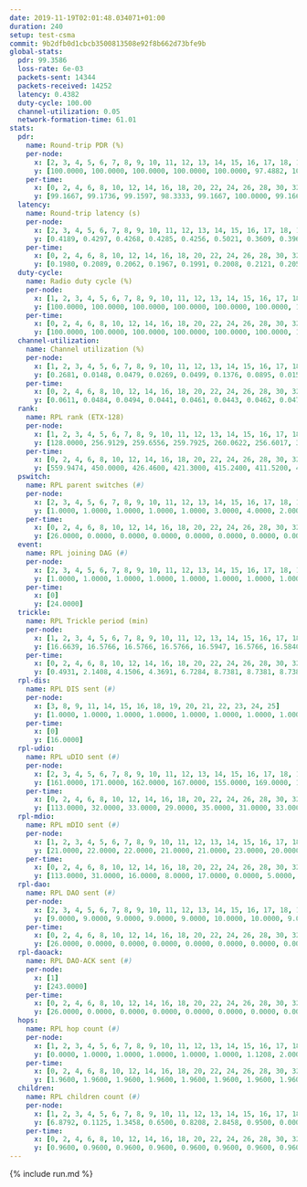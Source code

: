 ```yaml
---
date: 2019-11-19T02:01:48.034071+01:00
duration: 240
setup: test-csma
commit: 9b2dfb0d1cbcb3500813508e92f8b662d73bfe9b
global-stats:
  pdr: 99.3586
  loss-rate: 6e-03
  packets-sent: 14344
  packets-received: 14252
  latency: 0.4382
  duty-cycle: 100.00
  channel-utilization: 0.05
  network-formation-time: 61.01
stats:
  pdr:
    name: Round-trip PDR (%)
    per-node:
      x: [2, 3, 4, 5, 6, 7, 8, 9, 10, 11, 12, 13, 14, 15, 16, 17, 18, 19, 20, 21, 22, 23, 24, 25]
      y: [100.0000, 100.0000, 100.0000, 100.0000, 100.0000, 97.4882, 100.0000, 100.0000, 100.0000, 100.0000, 100.0000, 100.0000, 100.0000, 100.0000, 100.0000, 100.0000, 95.7278, 100.0000, 99.8239, 100.0000, 100.0000, 98.6733, 96.8595, 96.4164]
    per-time:
      x: [0, 2, 4, 6, 8, 10, 12, 14, 16, 18, 20, 22, 24, 26, 28, 30, 32, 34, 36, 38, 40, 42, 44, 46, 48, 50, 52, 54, 56, 58, 60, 62, 64, 66, 68, 70, 72, 74, 76, 78, 80, 82, 84, 86, 88, 90, 92, 94, 96, 98, 100, 102, 104, 106, 108, 110, 112, 114, 116, 118, 120, 122, 124, 126, 128, 130, 132, 134, 136, 138, 140, 142, 144, 146, 148, 150, 152, 154, 156, 158, 160, 162, 164, 166, 168, 170, 172, 174, 176, 178, 180, 182, 184, 186, 188, 190, 192, 194, 196, 198, 200, 202, 204, 206, 208, 210, 212, 214, 216, 218, 220, 222, 224, 226, 228, 230, 232, 234, 236, 238, 240]
      y: [99.1667, 99.1736, 99.1597, 98.3333, 99.1667, 100.0000, 99.1667, 100.0000, 99.1736, 99.1597, 99.1667, 96.6667, 98.3333, 100.0000, 99.1667, 100.0000, 99.1667, 100.0000, 98.3333, 99.1667, 100.0000, 100.0000, 100.0000, 100.0000, 100.0000, 100.0000, 100.0000, 99.1597, 100.0000, 100.0000, 100.0000, 100.0000, 100.0000, 100.0000, 98.3193, 100.0000, 100.0000, 100.0000, 99.1667, 100.0000, 97.5000, 99.1667, 99.1597, 99.1736, 100.0000, 99.1667, 100.0000, 97.5000, 99.1667, 99.1667, 98.3193, 99.1736, 99.1667, 98.3333, 98.3333, 100.0000, 97.5207, 100.0000, 97.5000, 99.1667, 99.1667, 100.0000, 100.0000, 100.0000, 100.0000, 98.3333, 98.3333, 99.1667, 100.0000, 98.3333, 99.1667, 100.0000, 100.0000, 99.1667, 100.0000, 100.0000, 98.3333, 99.1667, 99.1667, 100.0000, 99.1667, 100.0000, 99.1667, 98.3333, 98.3333, 96.6667, 99.1667, 99.1667, 99.1667, 100.0000, 99.1667, 98.3333, 100.0000, 100.0000, 100.0000, 99.1667, 99.1667, 98.3333, 99.1667, 99.1667, 99.1667, 99.1667, 99.1667, 100.0000, 100.0000, 100.0000, 100.0000, 99.1667, 100.0000, 100.0000, 100.0000, 100.0000, 100.0000, 100.0000, 100.0000, 100.0000, 100.0000, 100.0000, 100.0000, 100.0000, null]
  latency:
    name: Round-trip latency (s)
    per-node:
      x: [2, 3, 4, 5, 6, 7, 8, 9, 10, 11, 12, 13, 14, 15, 16, 17, 18, 19, 20, 21, 22, 23, 24, 25]
      y: [0.4189, 0.4297, 0.4268, 0.4285, 0.4256, 0.5021, 0.3609, 0.3960, 0.4043, 0.4064, 0.3948, 0.3888, 0.4096, 0.3913, 0.4173, 0.4026, 0.4209, 0.4624, 0.4697, 0.4810, 0.5075, 0.5479, 0.5247, 0.5112]
    per-time:
      x: [0, 2, 4, 6, 8, 10, 12, 14, 16, 18, 20, 22, 24, 26, 28, 30, 32, 34, 36, 38, 40, 42, 44, 46, 48, 50, 52, 54, 56, 58, 60, 62, 64, 66, 68, 70, 72, 74, 76, 78, 80, 82, 84, 86, 88, 90, 92, 94, 96, 98, 100, 102, 104, 106, 108, 110, 112, 114, 116, 118, 120, 122, 124, 126, 128, 130, 132, 134, 136, 138, 140, 142, 144, 146, 148, 150, 152, 154, 156, 158, 160, 162, 164, 166, 168, 170, 172, 174, 176, 178, 180, 182, 184, 186, 188, 190, 192, 194, 196, 198, 200, 202, 204, 206, 208, 210, 212, 214, 216, 218, 220, 222, 224, 226, 228, 230, 232, 234, 236, 238, 240]
      y: [0.1980, 0.2089, 0.2062, 0.1967, 0.1991, 0.2008, 0.2121, 0.2051, 0.2119, 0.2144, 0.1971, 0.2270, 0.1946, 0.1979, 0.2056, 0.2220, 0.2104, 0.2012, 0.1951, 0.2059, 0.1978, 0.2150, 0.2141, 0.2234, 0.2007, 0.1999, 0.1952, 0.2081, 0.2057, 0.2008, 0.2019, 0.1997, 0.1977, 0.2135, 0.1920, 0.2130, 0.1996, 0.2065, 0.1934, 0.1960, 0.1984, 0.1977, 0.2033, 0.1956, 0.1996, 0.1875, 0.1949, 0.2081, 0.2103, 0.1979, 0.1931, 0.2079, 0.2067, 0.2074, 0.2098, 0.2060, 0.2069, 0.2071, 0.2627, 0.4455, 0.4866, 0.4639, 0.4999, 0.4782, 0.5073, 0.4420, 0.3812, 0.3449, 0.3166, 0.3721, 0.3517, 0.2995, 0.3286, 0.2709, 0.2957, 0.3233, 0.2387, 0.2119, 0.2256, 0.2345, 0.2052, 0.2026, 0.1813, 0.1977, 0.1890, 0.2083, 0.1893, 0.1970, 0.1985, 0.1982, 0.1987, 0.2007, 0.1980, 0.5130, 1.1727, 1.1838, 1.1565, 1.1753, 1.1759, 1.1799, 1.1750, 1.1720, 1.1737, 1.1737, 1.1773, 1.1680, 1.1651, 1.1660, 1.1777, 1.1372, 1.1394, 1.1656, 1.1451, 1.1458, 1.1354, 1.1192, 1.1575, 1.1366, 1.1265, 1.1644, null]
  duty-cycle:
    name: Radio duty cycle (%)
    per-node:
      x: [1, 2, 3, 4, 5, 6, 7, 8, 9, 10, 11, 12, 13, 14, 15, 16, 17, 18, 19, 20, 21, 22, 23, 24, 25]
      y: [100.0000, 100.0000, 100.0000, 100.0000, 100.0000, 100.0000, 100.0000, 100.0000, 100.0000, 100.0000, 100.0000, 100.0000, 100.0000, 100.0000, 100.0000, 100.0000, 100.0000, 100.0000, 100.0000, 100.0000, 100.0000, 100.0000, 100.0000, 100.0000, 100.0000]
    per-time:
      x: [0, 2, 4, 6, 8, 10, 12, 14, 16, 18, 20, 22, 24, 26, 28, 30, 32, 34, 36, 38, 40, 42, 44, 46, 48, 50, 52, 54, 56, 58, 60, 62, 64, 66, 68, 70, 72, 74, 76, 78, 80, 82, 84, 86, 88, 90, 92, 94, 96, 98, 100, 102, 104, 106, 108, 110, 112, 114, 116, 118, 120, 122, 124, 126, 128, 130, 132, 134, 136, 138, 140, 142, 144, 146, 148, 150, 152, 154, 156, 158, 160, 162, 164, 166, 168, 170, 172, 174, 176, 178, 180, 182, 184, 186, 188, 190, 192, 194, 196, 198, 200, 202, 204, 206, 208, 210, 212, 214, 216, 218, 220, 222, 224, 226, 228, 230, 232, 234, 236, 238, 240]
      y: [100.0000, 100.0000, 100.0000, 100.0000, 100.0000, 100.0000, 100.0000, 100.0000, 100.0000, 100.0000, 100.0000, 100.0000, 100.0000, 100.0000, 100.0000, 100.0000, 100.0000, 100.0000, 100.0000, 100.0000, 100.0000, 100.0000, 100.0000, 100.0000, 100.0000, 100.0000, 100.0000, 100.0000, 100.0000, 100.0000, 100.0000, 100.0000, 100.0000, 100.0000, 100.0000, 100.0000, 100.0000, 100.0000, 100.0000, 100.0000, 100.0000, 100.0000, 100.0000, 100.0000, 100.0000, 100.0000, 100.0000, 100.0000, 100.0000, 100.0000, 100.0000, 100.0000, 100.0000, 100.0000, 100.0000, 100.0000, 100.0000, 100.0000, 100.0000, 100.0000, 100.0000, 100.0000, 100.0000, 100.0000, 100.0000, 100.0000, 100.0000, 100.0000, 100.0000, 100.0000, 100.0000, 100.0000, 100.0000, 100.0000, 100.0000, 100.0000, 100.0000, 100.0000, 100.0000, 100.0000, 100.0000, 100.0000, 100.0000, 100.0000, 100.0000, 100.0000, 100.0000, 100.0000, 100.0000, 100.0000, 100.0000, 100.0000, 100.0000, 100.0000, 100.0000, 100.0000, 100.0000, 100.0000, 100.0000, 100.0000, 100.0000, 100.0000, 100.0000, 100.0000, 100.0000, 100.0000, 100.0000, 100.0000, 100.0000, 100.0000, 100.0000, 100.0000, 100.0000, 100.0000, 100.0000, 100.0000, 100.0000, 100.0000, 100.0000, 100.0000, null]
  channel-utilization:
    name: Channel utilization (%)
    per-node:
      x: [1, 2, 3, 4, 5, 6, 7, 8, 9, 10, 11, 12, 13, 14, 15, 16, 17, 18, 19, 20, 21, 22, 23, 24, 25]
      y: [0.2681, 0.0148, 0.0479, 0.0269, 0.0499, 0.1376, 0.0895, 0.0150, 0.0149, 0.0960, 0.0153, 0.0136, 0.0640, 0.0136, 0.0156, 0.0734, 0.0249, 0.0526, 0.0232, 0.0201, 0.0243, 0.0175, 0.0165, 0.0141, 0.0155]
    per-time:
      x: [0, 2, 4, 6, 8, 10, 12, 14, 16, 18, 20, 22, 24, 26, 28, 30, 32, 34, 36, 38, 40, 42, 44, 46, 48, 50, 52, 54, 56, 58, 60, 62, 64, 66, 68, 70, 72, 74, 76, 78, 80, 82, 84, 86, 88, 90, 92, 94, 96, 98, 100, 102, 104, 106, 108, 110, 112, 114, 116, 118, 120, 122, 124, 126, 128, 130, 132, 134, 136, 138, 140, 142, 144, 146, 148, 150, 152, 154, 156, 158, 160, 162, 164, 166, 168, 170, 172, 174, 176, 178, 180, 182, 184, 186, 188, 190, 192, 194, 196, 198, 200, 202, 204, 206, 208, 210, 212, 214, 216, 218, 220, 222, 224, 226, 228, 230, 232, 234, 236, 238, 240]
      y: [0.0611, 0.0484, 0.0494, 0.0441, 0.0461, 0.0443, 0.0462, 0.0476, 0.0479, 0.0479, 0.0458, 0.0489, 0.0469, 0.0418, 0.0584, 0.0497, 0.0477, 0.0488, 0.0428, 0.0421, 0.0455, 0.0453, 0.0473, 0.0506, 0.0456, 0.0448, 0.0411, 0.0447, 0.0540, 0.0459, 0.0451, 0.0450, 0.0439, 0.0468, 0.0514, 0.0434, 0.0499, 0.0440, 0.0457, 0.0441, 0.0444, 0.0458, 0.0481, 0.0493, 0.0429, 0.0454, 0.0468, 0.0441, 0.0476, 0.0446, 0.0466, 0.0405, 0.0479, 0.0494, 0.0455, 0.0456, 0.0517, 0.0527, 0.0462, 0.0481, 0.0425, 0.0446, 0.0480, 0.0443, 0.0464, 0.0421, 0.0451, 0.0469, 0.0480, 0.0479, 0.0410, 0.0490, 0.0474, 0.0454, 0.0449, 0.0490, 0.0444, 0.0472, 0.0463, 0.0449, 0.0446, 0.0442, 0.0430, 0.0448, 0.0456, 0.0494, 0.0493, 0.0459, 0.0481, 0.0452, 0.0455, 0.0480, 0.0473, 0.0420, 0.0458, 0.0482, 0.0460, 0.0473, 0.0473, 0.0495, 0.0512, 0.0525, 0.0475, 0.0473, 0.0446, 0.0446, 0.0448, 0.0469, 0.0445, 0.0454, 0.0453, 0.0451, 0.0444, 0.0496, 0.0462, 0.0434, 0.0487, 0.0486, 0.0478, 0.0477, null]
  rank:
    name: RPL rank (ETX-128)
    per-node:
      x: [1, 2, 3, 4, 5, 6, 7, 8, 9, 10, 11, 12, 13, 14, 15, 16, 17, 18, 19, 20, 21, 22, 23, 24, 25]
      y: [128.0000, 256.9129, 259.6556, 259.7925, 260.0622, 256.6017, 349.4198, 389.4180, 395.2562, 260.8174, 388.8755, 393.5633, 395.4545, 388.8216, 391.0203, 395.2840, 397.3128, 506.6066, 529.4938, 535.2612, 532.1328, 529.4534, 650.3117, 654.5918, 661.9200]
    per-time:
      x: [0, 2, 4, 6, 8, 10, 12, 14, 16, 18, 20, 22, 24, 26, 28, 30, 32, 34, 36, 38, 40, 42, 44, 46, 48, 50, 52, 54, 56, 58, 60, 62, 64, 66, 68, 70, 72, 74, 76, 78, 80, 82, 84, 86, 88, 90, 92, 94, 96, 98, 100, 102, 104, 106, 108, 110, 112, 114, 116, 118, 120, 122, 124, 126, 128, 130, 132, 134, 136, 138, 140, 142, 144, 146, 148, 150, 152, 154, 156, 158, 160, 162, 164, 166, 168, 170, 172, 174, 176, 178, 180, 182, 184, 186, 188, 190, 192, 194, 196, 198, 200, 202, 204, 206, 208, 210, 212, 214, 216, 218, 220, 222, 224, 226, 228, 230, 232, 234, 236, 238]
      y: [559.9474, 450.0000, 426.4600, 421.3000, 415.2400, 411.5200, 408.2600, 404.6200, 400.8600, 399.3000, 399.2400, 400.1800, 401.0000, 400.1000, 409.8000, 422.9000, 427.9000, 430.2000, 431.9400, 434.9608, 427.5686, 418.2745, 407.5400, 407.7200, 405.6400, 402.9600, 403.8400, 403.6200, 404.2549, 403.3600, 404.2400, 404.9800, 400.9200, 400.7600, 404.1000, 404.3200, 406.1400, 408.7451, 404.5800, 408.5686, 403.7400, 403.8824, 401.4800, 402.7600, 401.8000, 402.4902, 401.3000, 402.6600, 410.0588, 404.2800, 407.1200, 402.2800, 403.0200, 406.4400, 405.2000, 403.0980, 414.8824, 423.4423, 417.8000, 416.8000, 405.8400, 409.8400, 414.1698, 400.1600, 401.0400, 400.4200, 400.9200, 401.2157, 402.6471, 402.7200, 400.6200, 406.0566, 397.2400, 401.8235, 399.5283, 393.0000, 390.9200, 391.0800, 392.1800, 392.2000, 392.1200, 389.2400, 411.2000, 413.5600, 413.0980, 416.2200, 416.9600, 419.3654, 410.1321, 400.2500, 397.8846, 399.4000, 397.3333, 396.8200, 403.8431, 405.0200, 406.2000, 406.0000, 394.5600, 400.9434, 394.7115, 400.9804, 401.7600, 400.9200, 399.2400, 399.1765, 399.9200, 400.6200, 402.8200, 399.7400, 399.4800, 399.9000, 401.0200, 402.6000, 403.0000, 401.9600, 405.2941, 402.0196, 408.4340, 406.3200]
  pswitch:
    name: RPL parent switches (#)
    per-node:
      x: [2, 3, 4, 5, 6, 7, 8, 9, 10, 11, 12, 13, 14, 15, 16, 17, 18, 19, 20, 21, 22, 23, 24, 25]
      y: [1.0000, 1.0000, 1.0000, 1.0000, 1.0000, 3.0000, 4.0000, 2.0000, 1.0000, 1.0000, 5.0000, 2.0000, 1.0000, 6.0000, 3.0000, 3.0000, 4.0000, 3.0000, 5.0000, 1.0000, 7.0000, 7.0000, 5.0000, 10.0000]
    per-time:
      x: [0, 2, 4, 6, 8, 10, 12, 14, 16, 18, 20, 22, 24, 26, 28, 30, 32, 34, 36, 38, 40, 42, 44, 46, 48, 50, 52, 54, 56, 58, 60, 62, 64, 66, 68, 70, 72, 74, 76, 78, 80, 82, 84, 86, 88, 90, 92, 94, 96, 98, 100, 102, 104, 106, 108, 110, 112, 114, 116, 118, 120, 122, 124, 126, 128, 130, 132, 134, 136, 138, 140, 142, 144, 146, 148, 150, 152, 154, 156, 158, 160, 162, 164, 166, 168, 170, 172, 174, 176, 178, 180, 182, 184, 186, 188, 190, 192, 194, 196, 198, 200, 202, 204, 206, 208, 210, 212, 214, 216, 218, 220, 222, 224, 226, 228, 230, 232, 234, 236]
      y: [26.0000, 0.0000, 0.0000, 0.0000, 0.0000, 0.0000, 0.0000, 0.0000, 0.0000, 0.0000, 0.0000, 0.0000, 0.0000, 0.0000, 0.0000, 0.0000, 0.0000, 0.0000, 0.0000, 1.0000, 1.0000, 1.0000, 0.0000, 0.0000, 0.0000, 0.0000, 0.0000, 0.0000, 1.0000, 0.0000, 0.0000, 0.0000, 0.0000, 0.0000, 0.0000, 0.0000, 0.0000, 1.0000, 0.0000, 1.0000, 0.0000, 1.0000, 0.0000, 0.0000, 0.0000, 1.0000, 0.0000, 0.0000, 1.0000, 0.0000, 0.0000, 0.0000, 0.0000, 0.0000, 0.0000, 1.0000, 1.0000, 2.0000, 0.0000, 0.0000, 0.0000, 0.0000, 3.0000, 0.0000, 0.0000, 0.0000, 0.0000, 1.0000, 1.0000, 0.0000, 0.0000, 3.0000, 0.0000, 1.0000, 3.0000, 0.0000, 0.0000, 0.0000, 0.0000, 0.0000, 0.0000, 0.0000, 0.0000, 0.0000, 1.0000, 0.0000, 0.0000, 2.0000, 3.0000, 2.0000, 2.0000, 0.0000, 1.0000, 0.0000, 1.0000, 0.0000, 0.0000, 3.0000, 0.0000, 3.0000, 2.0000, 1.0000, 0.0000, 0.0000, 0.0000, 1.0000, 0.0000, 0.0000, 0.0000, 0.0000, 0.0000, 0.0000, 0.0000, 0.0000, 0.0000, 0.0000, 1.0000, 1.0000, 3.0000]
  event:
    name: RPL joining DAG (#)
    per-node:
      x: [2, 3, 4, 5, 6, 7, 8, 9, 10, 11, 12, 13, 14, 15, 16, 17, 18, 19, 20, 21, 22, 23, 24, 25]
      y: [1.0000, 1.0000, 1.0000, 1.0000, 1.0000, 1.0000, 1.0000, 1.0000, 1.0000, 1.0000, 1.0000, 1.0000, 1.0000, 1.0000, 1.0000, 1.0000, 1.0000, 1.0000, 1.0000, 1.0000, 1.0000, 1.0000, 1.0000, 1.0000]
    per-time:
      x: [0]
      y: [24.0000]
  trickle:
    name: RPL Trickle period (min)
    per-node:
      x: [1, 2, 3, 4, 5, 6, 7, 8, 9, 10, 11, 12, 13, 14, 15, 16, 17, 18, 19, 20, 21, 22, 23, 24, 25]
      y: [16.6639, 16.5766, 16.5766, 16.5766, 16.5947, 16.5766, 16.5840, 16.5172, 16.5803, 16.5755, 16.5392, 16.5913, 16.5803, 16.5392, 16.5938, 16.5840, 16.5840, 16.4707, 16.5469, 16.5545, 16.5392, 16.5526, 16.5479, 16.5406, 16.5637]
    per-time:
      x: [0, 2, 4, 6, 8, 10, 12, 14, 16, 18, 20, 22, 24, 26, 28, 30, 32, 34, 36, 38, 40, 42, 44, 46, 48, 50, 52, 54, 56, 58, 60, 62, 64, 66, 68, 70, 72, 74, 76, 78, 80, 82, 84, 86, 88, 90, 92, 94, 96, 98, 100, 102, 104, 106, 108, 110, 112, 114, 116, 118, 120, 122, 124, 126, 128, 130, 132, 134, 136, 138, 140, 142, 144, 146, 148, 150, 152, 154, 156, 158, 160, 162, 164, 166, 168, 170, 172, 174, 176, 178, 180, 182, 184, 186, 188, 190, 192, 194, 196, 198, 200, 202, 204, 206, 208, 210, 212, 214, 216, 218, 220, 222, 224, 226, 228, 230, 232, 234, 236, 238]
      y: [0.4931, 2.1408, 4.1506, 4.3691, 6.7284, 8.7381, 8.7381, 8.7381, 11.3596, 17.4763, 17.4763, 17.4763, 17.4763, 17.4763, 17.4763, 17.4763, 17.4763, 17.4763, 17.4763, 17.4763, 17.4763, 17.4763, 17.4763, 17.4763, 17.4763, 17.4763, 17.4763, 17.4763, 17.4763, 17.4763, 17.4763, 17.4763, 17.4763, 17.4763, 17.4763, 17.4763, 17.4763, 17.4763, 17.4763, 17.4763, 17.4763, 17.4763, 17.4763, 17.4763, 17.4763, 17.4763, 17.4763, 17.4763, 17.4763, 17.4763, 17.4763, 17.4763, 17.4763, 17.4763, 17.4763, 17.4763, 17.4763, 17.4763, 17.4763, 17.4763, 17.4763, 17.4763, 17.4763, 17.4763, 17.4763, 17.4763, 17.4763, 17.4763, 17.4763, 17.4763, 17.4763, 17.4763, 17.4763, 17.4763, 17.4763, 17.4763, 17.4763, 17.4763, 17.4763, 17.4763, 17.4763, 17.4763, 17.4763, 17.4763, 17.4763, 17.4763, 17.4763, 17.4763, 17.4763, 17.4763, 17.4763, 17.4763, 17.4763, 17.4763, 17.4763, 17.4763, 17.4763, 17.4763, 17.4763, 17.4763, 17.4763, 17.4763, 17.4763, 17.4763, 17.4763, 17.4763, 17.4763, 17.4763, 17.4763, 17.4763, 17.4763, 17.4763, 17.4763, 17.4763, 17.4763, 17.4763, 17.4763, 17.4763, 17.4763, 17.4763]
  rpl-dis:
    name: RPL DIS sent (#)
    per-node:
      x: [3, 8, 9, 11, 14, 15, 16, 18, 19, 20, 21, 22, 23, 24, 25]
      y: [1.0000, 1.0000, 1.0000, 1.0000, 1.0000, 1.0000, 1.0000, 1.0000, 1.0000, 1.0000, 1.0000, 1.0000, 1.0000, 2.0000, 1.0000]
    per-time:
      x: [0]
      y: [16.0000]
  rpl-udio:
    name: RPL uDIO sent (#)
    per-node:
      x: [2, 3, 4, 5, 6, 7, 8, 9, 10, 11, 12, 13, 14, 15, 16, 17, 18, 19, 20, 21, 22, 23, 24, 25]
      y: [161.0000, 171.0000, 162.0000, 167.0000, 155.0000, 169.0000, 171.0000, 169.0000, 145.0000, 162.0000, 166.0000, 164.0000, 165.0000, 169.0000, 167.0000, 163.0000, 169.0000, 165.0000, 163.0000, 165.0000, 166.0000, 169.0000, 167.0000, 162.0000]
    per-time:
      x: [0, 2, 4, 6, 8, 10, 12, 14, 16, 18, 20, 22, 24, 26, 28, 30, 32, 34, 36, 38, 40, 42, 44, 46, 48, 50, 52, 54, 56, 58, 60, 62, 64, 66, 68, 70, 72, 74, 76, 78, 80, 82, 84, 86, 88, 90, 92, 94, 96, 98, 100, 102, 104, 106, 108, 110, 112, 114, 116, 118, 120, 122, 124, 126, 128, 130, 132, 134, 136, 138, 140, 142, 144, 146, 148, 150, 152, 154, 156, 158, 160, 162, 164, 166, 168, 170, 172, 174, 176, 178, 180, 182, 184, 186, 188, 190, 192, 194, 196, 198, 200, 202, 204, 206, 208, 210, 212, 214, 216, 218, 220, 222, 224, 226, 228, 230, 232, 234, 236, 238, 240]
      y: [113.0000, 32.0000, 33.0000, 29.0000, 35.0000, 31.0000, 33.0000, 36.0000, 32.0000, 35.0000, 29.0000, 32.0000, 36.0000, 31.0000, 34.0000, 28.0000, 36.0000, 34.0000, 31.0000, 29.0000, 36.0000, 31.0000, 34.0000, 33.0000, 30.0000, 35.0000, 32.0000, 30.0000, 32.0000, 32.0000, 34.0000, 30.0000, 34.0000, 33.0000, 37.0000, 33.0000, 32.0000, 31.0000, 35.0000, 27.0000, 33.0000, 30.0000, 31.0000, 32.0000, 32.0000, 29.0000, 34.0000, 36.0000, 33.0000, 31.0000, 34.0000, 28.0000, 32.0000, 35.0000, 33.0000, 29.0000, 39.0000, 33.0000, 31.0000, 29.0000, 36.0000, 33.0000, 28.0000, 32.0000, 36.0000, 31.0000, 31.0000, 33.0000, 33.0000, 32.0000, 32.0000, 28.0000, 30.0000, 37.0000, 32.0000, 30.0000, 32.0000, 33.0000, 32.0000, 33.0000, 33.0000, 35.0000, 29.0000, 32.0000, 34.0000, 30.0000, 34.0000, 31.0000, 32.0000, 28.0000, 38.0000, 30.0000, 31.0000, 36.0000, 29.0000, 27.0000, 32.0000, 33.0000, 33.0000, 31.0000, 35.0000, 36.0000, 30.0000, 30.0000, 31.0000, 34.0000, 31.0000, 31.0000, 37.0000, 34.0000, 32.0000, 28.0000, 33.0000, 34.0000, 29.0000, 34.0000, 32.0000, 31.0000, 29.0000, 33.0000, 2.0000]
  rpl-mdio:
    name: RPL mDIO sent (#)
    per-node:
      x: [1, 2, 3, 4, 5, 6, 7, 8, 9, 10, 11, 12, 13, 14, 15, 16, 17, 18, 19, 20, 21, 22, 23, 24, 25]
      y: [21.0000, 22.0000, 22.0000, 21.0000, 21.0000, 23.0000, 20.0000, 20.0000, 21.0000, 22.0000, 20.0000, 21.0000, 21.0000, 21.0000, 21.0000, 20.0000, 20.0000, 22.0000, 21.0000, 20.0000, 20.0000, 21.0000, 21.0000, 20.0000, 21.0000]
    per-time:
      x: [0, 2, 4, 6, 8, 10, 12, 14, 16, 18, 20, 22, 24, 26, 28, 30, 32, 34, 36, 38, 40, 42, 44, 46, 48, 50, 52, 54, 56, 58, 60, 62, 64, 66, 68, 70, 72, 74, 76, 78, 80, 82, 84, 86, 88, 90, 92, 94, 96, 98, 100, 102, 104, 106, 108, 110, 112, 114, 116, 118, 120, 122, 124, 126, 128, 130, 132, 134, 136, 138, 140, 142, 144, 146, 148, 150, 152, 154, 156, 158, 160, 162, 164, 166, 168, 170, 172, 174, 176, 178, 180, 182, 184, 186, 188, 190, 192, 194, 196, 198, 200, 202, 204, 206, 208, 210, 212, 214, 216, 218, 220, 222, 224, 226, 228, 230, 232, 234, 236, 238]
      y: [113.0000, 31.0000, 16.0000, 8.0000, 17.0000, 0.0000, 5.0000, 10.0000, 10.0000, 0.0000, 0.0000, 0.0000, 0.0000, 4.0000, 4.0000, 7.0000, 5.0000, 5.0000, 0.0000, 0.0000, 0.0000, 0.0000, 8.0000, 4.0000, 6.0000, 6.0000, 1.0000, 0.0000, 0.0000, 0.0000, 1.0000, 6.0000, 4.0000, 6.0000, 7.0000, 1.0000, 0.0000, 0.0000, 0.0000, 0.0000, 8.0000, 6.0000, 7.0000, 4.0000, 0.0000, 0.0000, 0.0000, 0.0000, 4.0000, 3.0000, 7.0000, 7.0000, 4.0000, 0.0000, 0.0000, 0.0000, 1.0000, 7.0000, 2.0000, 5.0000, 8.0000, 2.0000, 0.0000, 0.0000, 0.0000, 2.0000, 7.0000, 7.0000, 4.0000, 5.0000, 0.0000, 0.0000, 0.0000, 0.0000, 0.0000, 7.0000, 9.0000, 6.0000, 3.0000, 0.0000, 0.0000, 0.0000, 0.0000, 6.0000, 10.0000, 4.0000, 4.0000, 1.0000, 0.0000, 0.0000, 0.0000, 0.0000, 5.0000, 4.0000, 5.0000, 11.0000, 0.0000, 0.0000, 0.0000, 0.0000, 2.0000, 4.0000, 6.0000, 3.0000, 10.0000, 0.0000, 0.0000, 0.0000, 0.0000, 1.0000, 3.0000, 7.0000, 6.0000, 8.0000, 0.0000, 0.0000, 0.0000, 0.0000, 4.0000, 9.0000]
  rpl-dao:
    name: RPL DAO sent (#)
    per-node:
      x: [2, 3, 4, 5, 6, 7, 8, 9, 10, 11, 12, 13, 14, 15, 16, 17, 18, 19, 20, 21, 22, 23, 24, 25]
      y: [9.0000, 9.0000, 9.0000, 9.0000, 9.0000, 10.0000, 10.0000, 9.0000, 9.0000, 9.0000, 12.0000, 9.0000, 9.0000, 11.0000, 10.0000, 10.0000, 11.0000, 10.0000, 11.0000, 9.0000, 12.0000, 12.0000, 11.0000, 14.0000]
    per-time:
      x: [0, 2, 4, 6, 8, 10, 12, 14, 16, 18, 20, 22, 24, 26, 28, 30, 32, 34, 36, 38, 40, 42, 44, 46, 48, 50, 52, 54, 56, 58, 60, 62, 64, 66, 68, 70, 72, 74, 76, 78, 80, 82, 84, 86, 88, 90, 92, 94, 96, 98, 100, 102, 104, 106, 108, 110, 112, 114, 116, 118, 120, 122, 124, 126, 128, 130, 132, 134, 136, 138, 140, 142, 144, 146, 148, 150, 152, 154, 156, 158, 160, 162, 164, 166, 168, 170, 172, 174, 176, 178, 180, 182, 184, 186, 188, 190, 192, 194, 196, 198, 200, 202, 204, 206, 208, 210, 212, 214, 216, 218, 220, 222, 224, 226, 228, 230, 232, 234, 236]
      y: [26.0000, 0.0000, 0.0000, 0.0000, 0.0000, 0.0000, 0.0000, 0.0000, 0.0000, 0.0000, 0.0000, 0.0000, 0.0000, 0.0000, 25.0000, 0.0000, 0.0000, 0.0000, 0.0000, 1.0000, 1.0000, 1.0000, 0.0000, 0.0000, 0.0000, 0.0000, 0.0000, 0.0000, 21.0000, 1.0000, 0.0000, 0.0000, 0.0000, 0.0000, 2.0000, 0.0000, 0.0000, 1.0000, 0.0000, 1.0000, 0.0000, 1.0000, 10.0000, 11.0000, 0.0000, 1.0000, 0.0000, 0.0000, 1.0000, 0.0000, 0.0000, 0.0000, 1.0000, 1.0000, 0.0000, 1.0000, 8.0000, 13.0000, 0.0000, 1.0000, 0.0000, 0.0000, 3.0000, 0.0000, 0.0000, 0.0000, 0.0000, 2.0000, 1.0000, 0.0000, 3.0000, 15.0000, 1.0000, 1.0000, 3.0000, 0.0000, 0.0000, 0.0000, 0.0000, 0.0000, 0.0000, 2.0000, 1.0000, 0.0000, 3.0000, 11.0000, 3.0000, 2.0000, 4.0000, 3.0000, 2.0000, 0.0000, 1.0000, 0.0000, 1.0000, 1.0000, 0.0000, 3.0000, 2.0000, 7.0000, 8.0000, 1.0000, 1.0000, 0.0000, 0.0000, 1.0000, 1.0000, 0.0000, 0.0000, 1.0000, 0.0000, 3.0000, 0.0000, 6.0000, 9.0000, 2.0000, 2.0000, 1.0000, 3.0000]
  rpl-daoack:
    name: RPL DAO-ACK sent (#)
    per-node:
      x: [1]
      y: [243.0000]
    per-time:
      x: [0, 2, 4, 6, 8, 10, 12, 14, 16, 18, 20, 22, 24, 26, 28, 30, 32, 34, 36, 38, 40, 42, 44, 46, 48, 50, 52, 54, 56, 58, 60, 62, 64, 66, 68, 70, 72, 74, 76, 78, 80, 82, 84, 86, 88, 90, 92, 94, 96, 98, 100, 102, 104, 106, 108, 110, 112, 114, 116, 118, 120, 122, 124, 126, 128, 130, 132, 134, 136, 138, 140, 142, 144, 146, 148, 150, 152, 154, 156, 158, 160, 162, 164, 166, 168, 170, 172, 174, 176, 178, 180, 182, 184, 186, 188, 190, 192, 194, 196, 198, 200, 202, 204, 206, 208, 210, 212, 214, 216, 218, 220, 222, 224, 226, 228, 230, 232, 234, 236]
      y: [26.0000, 0.0000, 0.0000, 0.0000, 0.0000, 0.0000, 0.0000, 0.0000, 0.0000, 0.0000, 0.0000, 0.0000, 0.0000, 0.0000, 25.0000, 0.0000, 0.0000, 0.0000, 0.0000, 1.0000, 1.0000, 1.0000, 0.0000, 0.0000, 0.0000, 0.0000, 0.0000, 0.0000, 21.0000, 1.0000, 0.0000, 0.0000, 0.0000, 0.0000, 2.0000, 0.0000, 0.0000, 1.0000, 0.0000, 1.0000, 0.0000, 1.0000, 9.0000, 12.0000, 0.0000, 1.0000, 0.0000, 0.0000, 1.0000, 0.0000, 0.0000, 0.0000, 1.0000, 1.0000, 0.0000, 1.0000, 8.0000, 13.0000, 0.0000, 1.0000, 0.0000, 0.0000, 3.0000, 0.0000, 0.0000, 0.0000, 0.0000, 2.0000, 1.0000, 0.0000, 4.0000, 14.0000, 1.0000, 1.0000, 3.0000, 0.0000, 0.0000, 0.0000, 0.0000, 0.0000, 0.0000, 2.0000, 1.0000, 0.0000, 2.0000, 12.0000, 3.0000, 2.0000, 4.0000, 3.0000, 2.0000, 0.0000, 1.0000, 0.0000, 1.0000, 1.0000, 0.0000, 3.0000, 2.0000, 7.0000, 8.0000, 1.0000, 1.0000, 0.0000, 0.0000, 1.0000, 1.0000, 0.0000, 0.0000, 1.0000, 0.0000, 3.0000, 0.0000, 6.0000, 9.0000, 2.0000, 2.0000, 1.0000, 3.0000]
  hops:
    name: RPL hop count (#)
    per-node:
      x: [1, 2, 3, 4, 5, 6, 7, 8, 9, 10, 11, 12, 13, 14, 15, 16, 17, 18, 19, 20, 21, 22, 23, 24, 25]
      y: [0.0000, 1.0000, 1.0000, 1.0000, 1.0000, 1.0000, 1.1208, 2.0000, 2.0000, 1.0000, 2.0000, 2.0000, 2.0000, 2.0000, 2.0000, 2.0000, 2.0000, 2.1708, 3.0000, 3.0000, 3.0000, 3.0000, 3.7875, 3.3458, 3.4583]
    per-time:
      x: [0, 2, 4, 6, 8, 10, 12, 14, 16, 18, 20, 22, 24, 26, 28, 30, 32, 34, 36, 38, 40, 42, 44, 46, 48, 50, 52, 54, 56, 58, 60, 62, 64, 66, 68, 70, 72, 74, 76, 78, 80, 82, 84, 86, 88, 90, 92, 94, 96, 98, 100, 102, 104, 106, 108, 110, 112, 114, 116, 118, 120, 122, 124, 126, 128, 130, 132, 134, 136, 138, 140, 142, 144, 146, 148, 150, 152, 154, 156, 158, 160, 162, 164, 166, 168, 170, 172, 174, 176, 178, 180, 182, 184, 186, 188, 190, 192, 194, 196, 198, 200, 202, 204, 206, 208, 210, 212, 214, 216, 218, 220, 222, 224, 226, 228, 230, 232, 234, 236, 238]
      y: [1.9600, 1.9600, 1.9600, 1.9600, 1.9600, 1.9600, 1.9600, 1.9600, 1.9600, 1.9600, 1.9600, 1.9600, 1.9600, 1.9600, 1.9600, 1.9600, 1.9600, 1.9600, 1.9600, 1.9800, 2.0200, 2.0600, 2.0800, 2.0800, 2.0800, 2.0800, 2.0800, 2.0600, 2.0400, 2.0400, 2.0400, 2.0400, 2.0400, 2.0400, 2.0400, 2.0400, 2.0400, 2.0200, 2.0000, 1.9600, 1.9600, 1.9600, 1.9600, 1.9600, 1.9600, 1.9600, 1.9600, 1.9600, 1.9600, 1.9600, 1.9600, 1.9600, 1.9600, 1.9600, 1.9600, 1.9600, 1.9600, 1.9600, 1.9600, 1.9600, 1.9600, 1.9800, 2.0000, 2.0000, 2.0000, 2.0000, 2.0000, 2.0000, 2.0000, 2.0000, 1.9800, 1.9600, 1.9600, 1.9600, 1.9400, 1.9200, 1.9200, 1.9200, 1.9200, 1.9200, 1.9200, 1.9200, 1.9200, 1.9200, 1.9200, 1.9200, 1.9200, 1.9800, 2.0400, 2.0400, 2.0400, 2.0400, 2.0400, 2.0400, 2.0400, 2.0400, 2.0000, 1.9200, 1.9200, 1.9200, 1.9200, 1.9200, 1.9200, 1.9200, 1.9200, 2.1200, 2.1200, 2.1200, 2.1200, 2.1200, 2.1200, 2.1200, 2.1200, 2.1200, 2.1200, 2.1200, 2.1200, 2.1200, 2.1200, 2.1200]
  children:
    name: RPL children count (#)
    per-node:
      x: [1, 2, 3, 4, 5, 6, 7, 8, 9, 10, 11, 12, 13, 14, 15, 16, 17, 18, 19, 20, 21, 22, 23, 24, 25]
      y: [6.8792, 0.1125, 1.3458, 0.6500, 0.8208, 2.8458, 0.9500, 0.0000, 0.0000, 3.3458, 0.0000, 0.0000, 1.5792, 0.0000, 0.0000, 2.1458, 0.3250, 1.7708, 0.3583, 0.2500, 0.4792, 0.1417, 0.0000, 0.0000, 0.0000]
    per-time:
      x: [0, 2, 4, 6, 8, 10, 12, 14, 16, 18, 20, 22, 24, 26, 28, 30, 32, 34, 36, 38, 40, 42, 44, 46, 48, 50, 52, 54, 56, 58, 60, 62, 64, 66, 68, 70, 72, 74, 76, 78, 80, 82, 84, 86, 88, 90, 92, 94, 96, 98, 100, 102, 104, 106, 108, 110, 112, 114, 116, 118, 120, 122, 124, 126, 128, 130, 132, 134, 136, 138, 140, 142, 144, 146, 148, 150, 152, 154, 156, 158, 160, 162, 164, 166, 168, 170, 172, 174, 176, 178, 180, 182, 184, 186, 188, 190, 192, 194, 196, 198, 200, 202, 204, 206, 208, 210, 212, 214, 216, 218, 220, 222, 224, 226, 228, 230, 232, 234, 236, 238]
      y: [0.9600, 0.9600, 0.9600, 0.9600, 0.9600, 0.9600, 0.9600, 0.9600, 0.9600, 0.9600, 0.9600, 0.9600, 0.9600, 0.9600, 0.9600, 0.9600, 0.9600, 0.9600, 0.9600, 0.9600, 0.9600, 0.9600, 0.9600, 0.9600, 0.9600, 0.9600, 0.9600, 0.9600, 0.9600, 0.9600, 0.9600, 0.9600, 0.9600, 0.9600, 0.9600, 0.9600, 0.9600, 0.9600, 0.9600, 0.9600, 0.9600, 0.9600, 0.9600, 0.9600, 0.9600, 0.9600, 0.9600, 0.9600, 0.9600, 0.9600, 0.9600, 0.9600, 0.9600, 0.9600, 0.9600, 0.9600, 0.9600, 0.9600, 0.9600, 0.9600, 0.9600, 0.9600, 0.9600, 0.9600, 0.9600, 0.9600, 0.9600, 0.9600, 0.9600, 0.9600, 0.9600, 0.9600, 0.9600, 0.9600, 0.9600, 0.9600, 0.9600, 0.9600, 0.9600, 0.9600, 0.9600, 0.9600, 0.9600, 0.9600, 0.9600, 0.9600, 0.9600, 0.9600, 0.9600, 0.9600, 0.9600, 0.9600, 0.9600, 0.9600, 0.9600, 0.9600, 0.9600, 0.9600, 0.9600, 0.9600, 0.9600, 0.9600, 0.9600, 0.9600, 0.9600, 0.9600, 0.9600, 0.9600, 0.9600, 0.9600, 0.9600, 0.9600, 0.9600, 0.9600, 0.9600, 0.9600, 0.9600, 0.9600, 0.9600, 0.9600]
---
```


{% include run.md %}
